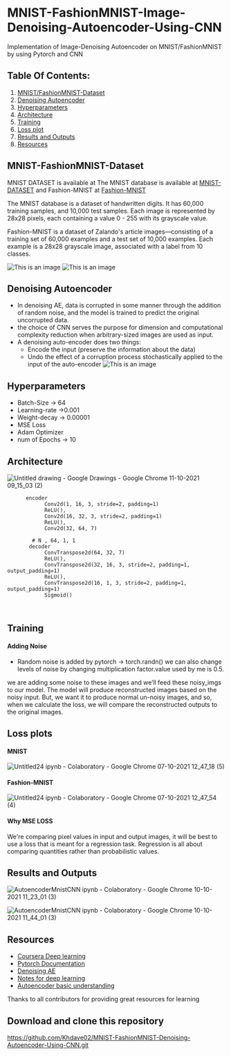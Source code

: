 # MNIST-FashionMNIST-Image-Denoising-Autoencoder-Using-CNN
Implementation of Image-Denoising Autoencoder on MNIST/FashionMNIST by using Pytorch and CNN
## Table Of Contents:
1. [MNIST/FashionMNIST-Dataset](#mnist-fashionmnist-dataset)
2. [Denoising Autoencoder](#denoising-autoencoder)
3. [Hyperparameters](#hyperparameters)
4. [Architecture](#architecture)
5. [Training](#training)
6. [Loss plot](#loss-plots)
7. [Results and Outputs](#results-and-outputs)
8. [Resources](#resources)



## MNIST-FashionMNIST-Dataset
MNIST DATASET is available at
The MNIST database is available at [MNIST-DATASET](http://yann.lecun.com/exdb/mnist/) and Fashion-MNIST at [Fashion-MNIST](https://github.com/zalandoresearch/fashion-mnist)

The MNIST database is a dataset of handwritten digits. It has 60,000 training samples, and 10,000 test samples. Each image is represented by 28x28 pixels, each containing a value 0 - 255 with its grayscale value.

Fashion-MNIST is a dataset of Zalando's article images—consisting of a training set of 60,000 examples and a test set of 10,000 examples. Each example is a 28x28 grayscale image, associated with a label from 10 classes. 

![This is an image](https://encrypted-tbn0.gstatic.com/images?q=tbn:ANd9GcTkdIB5OILwmRSfRB_Qf5-upoObl2WYTIP1_A&usqp=CAU)
![This is an image](https://encrypted-tbn0.gstatic.com/images?q=tbn:ANd9GcRBxb7UywgFVpcIdEWEfolQc9VEm3hDIEpBSg&usqp=CAU)

## Denoising Autoencoder
- In denoising AE, data is corrupted in some manner through the addition of random noise, and the model is trained to predict the original uncorrupted data.
- the choice of CNN serves the purpose for dimension and computational complexity reduction when arbitrary-sized images are used as input.
- A denoising auto-encoder does two things:
     - Encode the input (preserve the information about the data)
     - Undo the effect of a corruption process stochastically applied to the input of the auto-encoder
![This is an image](https://miro.medium.com/max/5160/1*SxwRp9i23OM0Up4sEze1QQ@2x.png)



## Hyperparameters
- Batch-Size -> 64
- Learning-rate ->0.001
- Weight-decay -> 0.00001
- MSE Loss
- Adam Optimizer
- num of Epochs -> 10


## Architecture 
![Untitled drawing - Google Drawings - Google Chrome 11-10-2021 09_15_03 (2)](https://user-images.githubusercontent.com/87975841/136733323-1595d8c0-5431-4654-9cdd-97c6eaa8173d.png)

```
      encoder 
            Conv2d(1, 16, 3, stride=2, padding=1)
            ReLU(),
            Conv2d(16, 32, 3, stride=2, padding=1)
            ReLU(),
            Conv2d(32, 64, 7)
                
        # N , 64, 1, 1
       decoder
            ConvTranspose2d(64, 32, 7)
            ReLU(),
            ConvTranspose2d(32, 16, 3, stride=2, padding=1, output_padding=1)
            ReLU(),
            ConvTranspose2d(16, 1, 3, stride=2, padding=1, output_padding=1)
            Sigmoid()
       
        
 ```
## Training
#### Adding Noise
-  Random noise is added by pytorch -> torch.randn() we can also change levels of noise by changing multiplication factor.value used by me is 0.5.

we are  adding some noise to these images and we’ll feed these noisy_imgs to our model. The model will produce reconstructed images based on the noisy input. But, we want it to produce normal un-noisy images, and so, when we calculate the loss, we will compare the reconstructed outputs to the original images.
## Loss plots
#### MNIST
![Untitled24 ipynb - Colaboratory - Google Chrome 07-10-2021 12_47_18 (5)](https://user-images.githubusercontent.com/87975841/136733434-74330e31-b4a8-4423-9622-e6aff43110b5.png)
#### Fashion-MNIST
![Untitled24 ipynb - Colaboratory - Google Chrome 07-10-2021 12_47_54 (4)](https://user-images.githubusercontent.com/87975841/136733468-dc6e3df5-43c1-4648-8e22-c39ed686d3c7.png)

#### Why MSE LOSS
We're comparing pixel values in input and output images, it will be best to use a loss that is meant for a regression task. Regression is all about comparing quantities rather than probabilistic values.
## Results and Outputs
![AutoencoderMnistCNN ipynb - Colaboratory - Google Chrome 10-10-2021 11_23_01 (3)](https://user-images.githubusercontent.com/87975841/136731578-1425201a-2a9a-43f5-8cbb-cb885a35bfb5.png)

![AutoencoderMnistCNN ipynb - Colaboratory - Google Chrome 10-10-2021 11_44_01 (3)](https://user-images.githubusercontent.com/87975841/136731685-6dc4a90e-e016-424e-bbba-a91ef1a5d4fa.png)


## Resources
- [Coursera Deep learning](https://www.coursera.org/specializations/deep-learning?)
- [Pytorch Documentation](https://pytorch.org/)
- [Denoising AE](https://lilianweng.github.io/lil-log/2018/08/12/from-autoencoder-to-beta-vae.html)
- [Notes for deep learning](https://aman.ai/coursera-dl/)
- [Autoencoder basic understanding](https://www.youtube.com/watch?v=q222maQaPYo&t=104s)

Thanks to all contributors for providing great resources for learning

## Download and clone this repository
https://github.com/Khdave02/MNIST-FashionMNIST-Denoising-Autoencoder-Using-CNN.git

